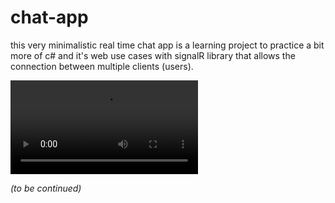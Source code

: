 # chat-app

this very minimalistic real time chat app is a learning project to practice a bit more of c# and it's web use cases 
with signalR library that allows the connection between multiple clients (users). 

![demo](giphy.mp4)

_(to be continued)_

